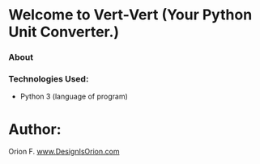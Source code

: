 # Welcome to Vert-Vert (Your Python Unit Converter.)

### About 


### Technologies Used:
- Python 3 (language of program)

# Author: 
Orion F.
www.DesignIsOrion.com